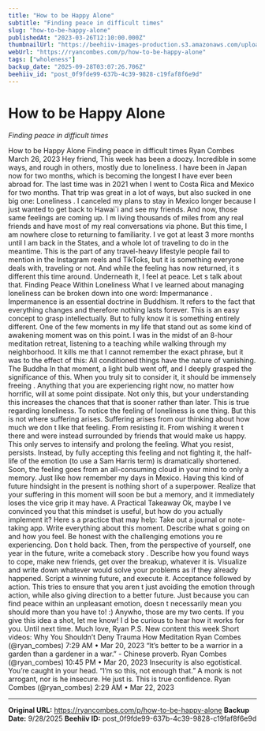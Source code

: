 ```yaml
---
title: "How to be Happy Alone"
subtitle: "Finding peace in difficult times"
slug: "how-to-be-happy-alone"
publishedAt: "2023-03-26T12:10:00.000Z"
thumbnailUrl: "https://beehiiv-images-production.s3.amazonaws.com/uploads/asset/file/46b8a3b3-19c9-43df-b5e5-150f9c5a5225/justin-luebke-BkkVcWUgwEk-unsplash.jpg?t=1679832454"
webUrl: "https://ryancombes.com/p/how-to-be-happy-alone"
tags: ["wholeness"]
backup_date: "2025-09-28T03:07:26.706Z"
beehiiv_id: "post_0f9fde99-637b-4c39-9828-c19faf8f6e9d"
---
```


# How to be Happy Alone

*Finding peace in difficult times*



How to be Happy Alone Finding peace in difficult times Ryan Combes March 26, 2023 Hey friend, This week has been a doozy. Incredible in some ways, and rough in others, mostly due to loneliness. I have been in Japan now for two months, which is becoming the longest I have ever been abroad for. The last time was in 2021 when I went to Costa Rica and Mexico for two months. That trip was great in a lot of ways, but also sucked in one big one: Loneliness . I canceled my plans to stay in Mexico longer because I just wanted to get back to Hawai`i and see my friends. And now, those same feelings are coming up. I m living thousands of miles from any real friends and have most of my real conversations via phone. But this time, I am nowhere close to returning to familiarity. I ve got at least 3 more months until I am back in the States, and a whole lot of traveling to do in the meantime. This is the part of any travel-heavy lifestyle people fail to mention in the Instagram reels and TikToks, but it is something everyone deals with, traveling or not. And while the feeling has now returned, it s different this time around. Underneath it, I feel at peace. Let s talk about that. Finding Peace Within Loneliness What I ve learned about managing loneliness can be broken down into one word: Impermanance . Impermanence is an essential doctrine in Buddhism. It refers to the fact that everything changes and therefore nothing lasts forever. This is an easy concept to grasp intellectually. But to fully know it is something entirely different. One of the few moments in my life that stand out as some kind of awakening moment was on this point. I was in the midst of an 8-hour meditation retreat, listening to a teaching while walking through my neighborhood. It kills me that I cannot remember the exact phrase, but it was to the effect of this: All conditioned things have the nature of vanishing. The Buddha In that moment, a light bulb went off, and I deeply grasped the significance of this. When you truly sit to consider it, it should be immensely freeing . Anything that you are experiencing right now, no matter how horrific, will at some point dissipate. Not only this, but your understanding this increases the chances that that is sooner rather than later. This is true regarding loneliness. To notice the feeling of loneliness is one thing. But this is not where suffering arises. Suffering arises from our thinking about how much we don t like that feeling. From resisting it. From wishing it weren t there and were instead surrounded by friends that would make us happy. This only serves to intensify and prolong the feeling. What you resist, persists. Instead, by fully accepting this feeling and not fighting it, the half-life of the emotion (to use a Sam Harris term) is dramatically shortened. Soon, the feeling goes from an all-consuming cloud in your mind to only a memory. Just like how remember my days in Mexico. Having this kind of future hindsight in the present is nothing short of a superpower. Realize that your suffering in this moment will soon be but a memory, and it immediately loses the vice grip it may have. A Practical Takeaway Ok, maybe I ve convinced you that this mindset is useful, but how do you actually implement it? Here s a practice that may help: Take out a journal or note-taking app. Write everything about this moment. Describe what s going on and how you feel. Be honest with the challenging emotions you re experiencing. Don t hold back. Then, from the perspective of yourself, one year in the future, write a comeback story . Describe how you found ways to cope, make new friends, get over the breakup, whatever it is. Visualize and write down whatever would solve your problems as if they already happened. Script a winning future, and execute it. Acceptance followed by action. This tries to ensure that you aren t just avoiding the emotion through action, while also giving direction to a better future. Just because you can find peace within an unpleasant emotion, doesn t necessarily mean you should more than you have to! :) Anywho, those are my two cents. If you give this idea a shot, let me know! I d be curious to hear how it works for you. Until next time. Much love, Ryan P.S. New content this week Short videos: Why You Shouldn’t Deny Trauma How Meditation Ryan Combes (@ryan_combes) 7:29 AM • Mar 20, 2023 “It’s better to be a warrior in a garden than a gardener in a war.” - Chinese proverb. Ryan Combes (@ryan_combes) 10:45 PM • Mar 20, 2023 Insecurity is also egotistical. You’re caught in your head. “I’m so this, not enough that.” A monk is not arrogant, nor is he insecure. He just is. This is true confidence. Ryan Combes (@ryan_combes) 2:29 AM • Mar 22, 2023

---

**Original URL:** https://ryancombes.com/p/how-to-be-happy-alone
**Backup Date:** 9/28/2025
**Beehiiv ID:** post_0f9fde99-637b-4c39-9828-c19faf8f6e9d
